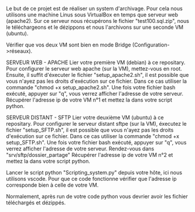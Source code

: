 Le but de ce projet est de réaliser un system d'archivage.
Pour cela nous utilisons une machine Linus sous VirtualBox en temps que serveur web (apache2).
Sur ce serveur nous récupérons le fichier "test100.sql.zip", nous le téléchargeons et le dézippons et nous l'archivons sur une seconde VM (ubuntu).

Vérifier que vos deux VM sont bien en mode Bridge (Configuration->réseaux).

SERVEUR WEB - APACHE
Lier votre première VM (debian) à ce repositary.
Pour configurer le serveur web apache (sur la VM), mettez-vous en root. Ensuite, il suffit d'éxecuter le fichier "setup_apache2.sh", il est possible que vous n'ayez pas les droits d'exécution sur ce fichier. Dans ce cas utiliser la commande "chmod +x setup_apache2.sh". 
Une fois votre fichier bash exécuté, appuyer sur "q", vous verrez afficher l'adresse de votre serveur. Récupérer l'adresse ip de votre VM n°1 et mettez la dans votre script python.

SERVEUR DISTANT - SFTP
Lier votre deuxième VM (ubuntu) à ce repositary.
Pour configurer le serveur distant sftpe (sur la VM), éxecutez le fichier "setup_SFTP.sh", il est possible que vous n'ayez pas les droits d'exécution sur ce fichier. Dans ce cas utiliser la commande "chmod +x setup_SFTP.sh". 
Une fois votre fichier bash exécuté, appuyer sur "q", vous verrez afficher l'adresse de votre serveur.
Rendez-vous dans "srv/sftp/dossier_partage" 
Récupérer l'adresse ip de votre VM n°2 et mettez la dans votre script python.


Lancer le script python "Scripting_system.py" depuis votre hôte, ici nous utilisons vscode. 
Pour que ce code fonctionne vérifier que l'adresse ip corresponde bien à celle de votre VM.

Normalement, après run de votre code python vous devrier avoir les fichier téléchargés et dézippés.
